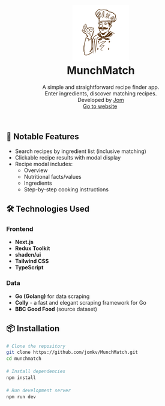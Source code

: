 <h1 align="center">
  <div align="center">
    <img alt="MunchMatch Logo" src="./app/favicon.ico" height="150px" width="auto"/>
  </div>
  MunchMatch
</h1>

<p align="center">
    A simple and straightforward recipe finder app.
    <br />
    Enter ingredients, discover matching recipes.
    <br />
    Developed by <a href="https://github.com/jomkv">Jom</a>
    <br />
    <a href="https://munchmatch-theta.vercel.app">Go to website</a>&nbsp;
</p>
<br/>

## 🥘 Notable Features

* Search recipes by ingredient list (inclusive matching)
* Clickable recipe results with modal display
* Recipe modal includes:
  - Overview
  - Nutritional facts/values
  - Ingredients
  - Step-by-step cooking instructions

## 🛠 Technologies Used

### Frontend
* **Next.js**
* **Redux Toolkit**
* **shadcn/ui**
* **Tailwind CSS**
* **TypeScript**

### Data
* **Go (Golang)** for data scraping
* **Colly** - a fast and elegant scraping framework for Go
* **BBC Good Food** (source dataset)

## 📦 Installation

```bash
# Clone the repository
git clone https://github.com/jomkv/MunchMatch.git
cd munchmatch

# Install dependencies
npm install

# Run development server
npm run dev
